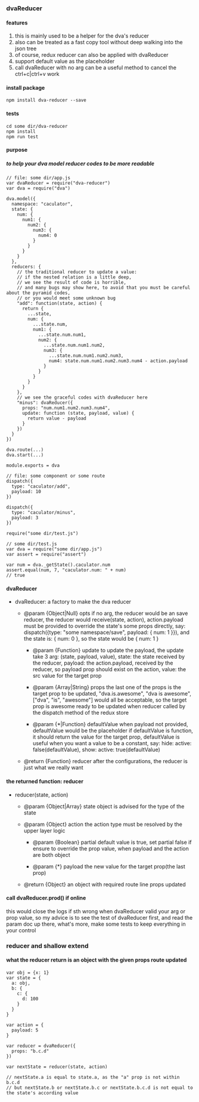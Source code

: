 ### dvaReducer

#### features
1. this is mainly used to be a helper for the dva's reducer
2. also can be treated as a fast copy tool without deep walking into the json tree
3. of course, redux reducer can also be applied with dvaReducer
4. support default value as the placeholder
5. call dvaReducer with no arg can be a useful method to cancel the ctrl+c|ctrl+v work

#### install package
```
npm install dva-reducer --save
```

#### tests
```
cd some dir/dva-reducer
npm install
npm run test
```

#### purpose
##### to help your dva model reducer codes to be more readable
```javascripts
// file: some dir/app.js
var dvaReducer = require("dva-reducer")
var dva = require("dva")

dva.model({
  namespace: "caculator",
  state: {
    num: {
      num1: {
        num2: {
          num3: {
            num4: 0
          }
        }
      }
    }
  },
  reducers: {
    // the traditional reducer to update a value:
    // if the nested relation is a little deep,
    // we see the result of code is horrible,
    // and many bugs may show here, to avoid that you must be careful about the pyramid codes,
    // or you would meet some unknown bug
    "add": function(state, action) {
      return {
        ...state,
        num: {
          ...state.num,
          num1: {
            ...state.num.num1,
            num2: {
              ...state.num.num1.num2,
              num3: {
                ...state.num.num1.num2.num3,
                num4: state.num.num1.num2.num3.num4 - action.payload
              }
            }
          }
        }
      }
    },
    // we see the graceful codes with dvaReducer here
    "minus": dvaReducer({
      props: "num.num1.num2.num3.num4",
      update: function (state, payload, value) {
        return value - payload
      }
    })
  }
})

dva.route(...)
dva.start(...)

module.exports = dva

// file: some component or some route
dispatch({
  type: "caculator/add",
  payload: 10
})

dispatch({
  type: "caculator/minus",
  payload: 3
})

require("some dir/test.js")

// some dir/test.js
var dva = require("some dir/app.js")
var assert = require("assert")

var num = dva._getState().caculator.num
assert.equal(num, 7, "caculator.num: " + num)
// true
```

#### dvaReducer
- dvaReducer: a factory to make the dva reducer
  - @param {Object|Null} opts if no arg, the reducer would be an save reducer,
    the reducer would receive(state, action),
    action.payload must be provided to override the state's some props directly,
    say:
      dispatch({type: "some namespace/save", payload: { num: 1 }}),
    and the state is: { num: 0 },
    so the state would be { num: 1 }

    - @param {Function} update to update the payload,
      the update take 3 arg: (state, payload, value),
      state: the state received by the reducer,
      payload: the action.payload, received by the reducer, so payload prop should exist on the action,
      value: the src value for the target prop

    - @param {Array|String} props the last one of the props is the target prop to be updated,
      "dva.is.awesome", "dva is awesome", ["dva", "is", "awesome"] would all be acceptable,
      so the target prop is awesome ready to be updated when reducer called by the dispatch method of the redux store

    - @param {*|Function} defaultValue when payload not provided, defaultValue would be the placeholder
      if defaultValue is function, it should return the value for the target prop,
      defaultValue is useful when you want a value to be a constant,
      say:
        hide: active: false(defaultValue),
        show: active: true(defaultValue)

  - @return {Function} reducer
  after the configurations, the reducer is just what we really want

#### the returned function: reducer
- reducer(state, action)
  - @param {Object|Array} state object is advised for the type of the state

  - @param {Object} action the action type must be resolved by the upper layer logic

    - @param {Boolean} partial default value is true,
      set partial false if ensure to override the prop value,
      when payload and the action are both object

    - @param {*} payload the new value for the target prop(the last prop)

  - @return {Object} an object with required route line props updated

#### call dvaReducer.prod() if online
this would close the logs if sth wrong when dvaReducer valid your arg or prop value,
so my advice is to see the test of dvaReducer first,
and read the param doc up there,
what's more, make some tests to keep everything in your control

### reducer and shallow extend
#### what the reducer return is an object with the given props route updated
```javascripts
var obj = {x: 1}
var state = {
  a: obj,
  b: {
    c: {
      d: 100
    }
  }
}

var action = {
  payload: 5
}

var reducer = dvaReducer({
  props: "b.c.d"
})

var nextState = reducer(state, action)

// nextState.a is equal to state.a, as the "a" prop is not within b.c.d
// but nextState.b or nextState.b.c or nextState.b.c.d is not equal to the state's according value
```
